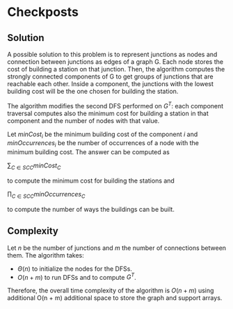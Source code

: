 # Checkposts

## Solution

A possible solution to this problem is to represent junctions as nodes and connection between junctions as edges of a graph G. Each node stores the cost of building a station on that junction.
Then, the algorithm computes the strongly connected components of G to get groups of junctions that are reachable each other. Inside a component, the junctions with the lowest building cost will be the one chosen for building the station.

The algorithm modifies the second DFS performed on $G^T$: each component traversal computes also the minimum cost for building a station in that component and the number of nodes with that value.

Let $minCost_i$ be the minimum building cost of the component $i$ and $minOccurrences_i$ be the number of occurrences of a node with the minimum building cost.
The answer can be computed as 

$\sum_{C \in SCC} minCost_C$ 

to compute the minimum cost for building the stations and 

$\prod_{C \in SCC} minOccurrences_C$

to compute the number of ways the buildings can be built.

## Complexity

Let $n$ be the number of junctions and $m$ the number of connections between them. The algorithm takes:

- $\Theta(n)$ to initialize the nodes for the DFSs.
- $O(n + m)$ to run DFSs and to compute $G^T$.

Therefore, the overall time complexity of the algorithm is $O(n + m)$ using additional O(n + m) additional space to store the graph and support arrays.